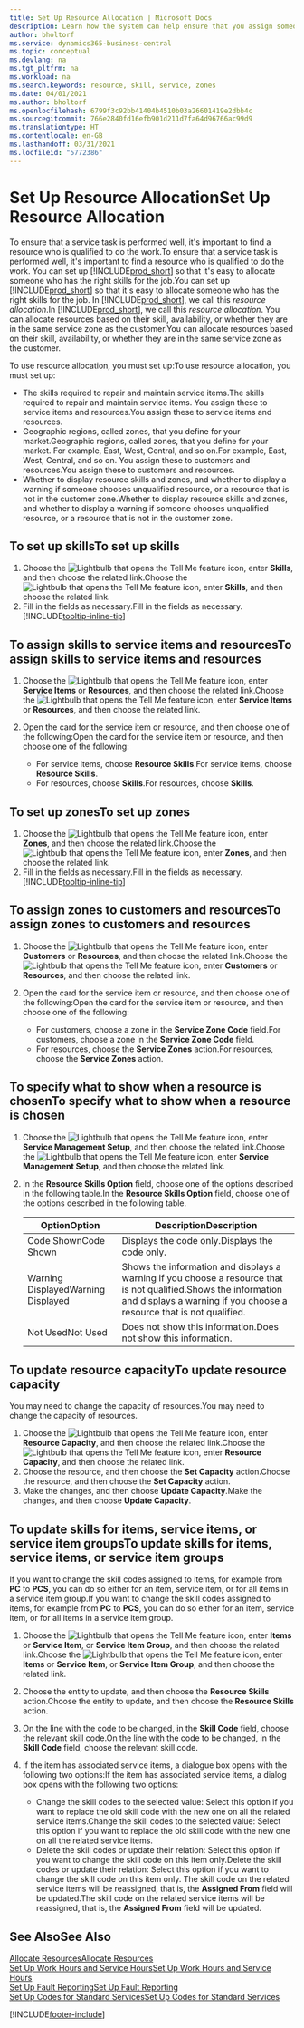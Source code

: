 ```yaml
---
title: Set Up Resource Allocation | Microsoft Docs
description: Learn how the system can help ensure that you assign someone who has the skills required to provide a service.
author: bholtorf
ms.service: dynamics365-business-central
ms.topic: conceptual
ms.devlang: na
ms.tgt_pltfrm: na
ms.workload: na
ms.search.keywords: resource, skill, service, zones
ms.date: 04/01/2021
ms.author: bholtorf
ms.openlocfilehash: 6799f3c92bb41404b4510b03a26601419e2dbb4c
ms.sourcegitcommit: 766e2840fd16efb901d211d7fa64d96766ac99d9
ms.translationtype: HT
ms.contentlocale: en-GB
ms.lasthandoff: 03/31/2021
ms.locfileid: "5772386"
---
```

# <a name="set-up-resource-allocation"></a><span data-ttu-id="3afdd-103">Set Up Resource Allocation</span><span class="sxs-lookup"><span data-stu-id="3afdd-103">Set Up Resource Allocation</span></span>
<span data-ttu-id="3afdd-104">To ensure that a service task is performed well, it's important to find a resource who is qualified to do the work.</span><span class="sxs-lookup"><span data-stu-id="3afdd-104">To ensure that a service task is performed well, it's important to find a resource who is qualified to do the work.</span></span> <span data-ttu-id="3afdd-105">You can set up [!INCLUDE[prod_short](includes/prod_short.md)] so that it's easy to allocate someone who has the right skills for the job.</span><span class="sxs-lookup"><span data-stu-id="3afdd-105">You can set up [!INCLUDE[prod_short](includes/prod_short.md)] so that it's easy to allocate someone who has the right skills for the job.</span></span> <span data-ttu-id="3afdd-106">In [!INCLUDE[prod_short](includes/prod_short.md)], we call this _resource allocation_.</span><span class="sxs-lookup"><span data-stu-id="3afdd-106">In [!INCLUDE[prod_short](includes/prod_short.md)], we call this _resource allocation_.</span></span> <span data-ttu-id="3afdd-107">You can allocate resources based on their skill, availability, or whether they are in the same service zone as the customer.</span><span class="sxs-lookup"><span data-stu-id="3afdd-107">You can allocate resources based on their skill, availability, or whether they are in the same service zone as the customer.</span></span> 

<span data-ttu-id="3afdd-108">To use resource allocation, you must set up:</span><span class="sxs-lookup"><span data-stu-id="3afdd-108">To use resource allocation, you must set up:</span></span>  
  
* <span data-ttu-id="3afdd-109">The skills required to repair and maintain service items.</span><span class="sxs-lookup"><span data-stu-id="3afdd-109">The skills required to repair and maintain service items.</span></span> <span data-ttu-id="3afdd-110">You assign these to service items and resources.</span><span class="sxs-lookup"><span data-stu-id="3afdd-110">You assign these to service items and resources.</span></span>  
* <span data-ttu-id="3afdd-111">Geographic regions, called zones, that you define for your market.</span><span class="sxs-lookup"><span data-stu-id="3afdd-111">Geographic regions, called zones, that you define for your market.</span></span> <span data-ttu-id="3afdd-112">For example, East, West, Central, and so on.</span><span class="sxs-lookup"><span data-stu-id="3afdd-112">For example, East, West, Central, and so on.</span></span> <span data-ttu-id="3afdd-113">You assign these to customers and resources.</span><span class="sxs-lookup"><span data-stu-id="3afdd-113">You assign these to customers and resources.</span></span>  
* <span data-ttu-id="3afdd-114">Whether to display resource skills and zones, and whether to display a warning if someone chooses unqualified resource, or a resource that is not in the customer zone.</span><span class="sxs-lookup"><span data-stu-id="3afdd-114">Whether to display resource skills and zones, and whether to display a warning if someone chooses unqualified resource, or a resource that is not in the customer zone.</span></span>  

## <a name="to-set-up-skills"></a><span data-ttu-id="3afdd-115">To set up skills</span><span class="sxs-lookup"><span data-stu-id="3afdd-115">To set up skills</span></span>
1. <span data-ttu-id="3afdd-116">Choose the ![Lightbulb that opens the Tell Me feature](media/ui-search/search_small.png "Tell me what you want to do") icon, enter **Skills**, and then choose the related link.</span><span class="sxs-lookup"><span data-stu-id="3afdd-116">Choose the ![Lightbulb that opens the Tell Me feature](media/ui-search/search_small.png "Tell me what you want to do") icon, enter **Skills**, and then choose the related link.</span></span>  
2. <span data-ttu-id="3afdd-117">Fill in the fields as necessary.</span><span class="sxs-lookup"><span data-stu-id="3afdd-117">Fill in the fields as necessary.</span></span> [!INCLUDE[tooltip-inline-tip](includes/tooltip-inline-tip_md.md)]  

## <a name="to-assign-skills-to-service-items-and-resources"></a><span data-ttu-id="3afdd-118">To assign skills to service items and resources</span><span class="sxs-lookup"><span data-stu-id="3afdd-118">To assign skills to service items and resources</span></span>
1. <span data-ttu-id="3afdd-119">Choose the ![Lightbulb that opens the Tell Me feature](media/ui-search/search_small.png "Tell me what you want to do") icon, enter **Service Items** or **Resources**, and then choose the related link.</span><span class="sxs-lookup"><span data-stu-id="3afdd-119">Choose the ![Lightbulb that opens the Tell Me feature](media/ui-search/search_small.png "Tell me what you want to do") icon, enter **Service Items** or **Resources**, and then choose the related link.</span></span>  
2. <span data-ttu-id="3afdd-120">Open the card for the service item or resource, and then choose one of the following:</span><span class="sxs-lookup"><span data-stu-id="3afdd-120">Open the card for the service item or resource, and then choose one of the following:</span></span>  
  
    * <span data-ttu-id="3afdd-121">For service items, choose **Resource Skills**.</span><span class="sxs-lookup"><span data-stu-id="3afdd-121">For service items, choose **Resource Skills**.</span></span>  
    * <span data-ttu-id="3afdd-122">For resources, choose **Skills**.</span><span class="sxs-lookup"><span data-stu-id="3afdd-122">For resources, choose **Skills**.</span></span>  

## <a name="to-set-up-zones"></a><span data-ttu-id="3afdd-123">To set up zones</span><span class="sxs-lookup"><span data-stu-id="3afdd-123">To set up zones</span></span>
1. <span data-ttu-id="3afdd-124">Choose the ![Lightbulb that opens the Tell Me feature](media/ui-search/search_small.png "Tell me what you want to do") icon, enter **Zones**, and then choose the related link.</span><span class="sxs-lookup"><span data-stu-id="3afdd-124">Choose the ![Lightbulb that opens the Tell Me feature](media/ui-search/search_small.png "Tell me what you want to do") icon, enter **Zones**, and then choose the related link.</span></span>  
2. <span data-ttu-id="3afdd-125">Fill in the fields as necessary.</span><span class="sxs-lookup"><span data-stu-id="3afdd-125">Fill in the fields as necessary.</span></span> [!INCLUDE[tooltip-inline-tip](includes/tooltip-inline-tip_md.md)]  

## <a name="to-assign-zones-to-customers-and-resources"></a><span data-ttu-id="3afdd-126">To assign zones to customers and resources</span><span class="sxs-lookup"><span data-stu-id="3afdd-126">To assign zones to customers and resources</span></span> 
1. <span data-ttu-id="3afdd-127">Choose the ![Lightbulb that opens the Tell Me feature](media/ui-search/search_small.png "Tell me what you want to do") icon, enter **Customers** or **Resources**, and then choose the related link.</span><span class="sxs-lookup"><span data-stu-id="3afdd-127">Choose the ![Lightbulb that opens the Tell Me feature](media/ui-search/search_small.png "Tell me what you want to do") icon, enter **Customers** or **Resources**, and then choose the related link.</span></span>  
2. <span data-ttu-id="3afdd-128">Open the card for the service item or resource, and then choose one of the following:</span><span class="sxs-lookup"><span data-stu-id="3afdd-128">Open the card for the service item or resource, and then choose one of the following:</span></span>  
  
    * <span data-ttu-id="3afdd-129">For customers, choose a zone in the **Service Zone Code** field.</span><span class="sxs-lookup"><span data-stu-id="3afdd-129">For customers, choose a zone in the **Service Zone Code** field.</span></span>  
    * <span data-ttu-id="3afdd-130">For resources, choose the **Service Zones** action.</span><span class="sxs-lookup"><span data-stu-id="3afdd-130">For resources, choose the **Service Zones** action.</span></span>  

## <a name="to-specify-what-to-show-when-a-resource-is-chosen"></a><span data-ttu-id="3afdd-131">To specify what to show when a resource is chosen</span><span class="sxs-lookup"><span data-stu-id="3afdd-131">To specify what to show when a resource is chosen</span></span>
1. <span data-ttu-id="3afdd-132">Choose the ![Lightbulb that opens the Tell Me feature](media/ui-search/search_small.png "Tell me what you want to do") icon, enter **Service Management Setup**, and then choose the related link.</span><span class="sxs-lookup"><span data-stu-id="3afdd-132">Choose the ![Lightbulb that opens the Tell Me feature](media/ui-search/search_small.png "Tell me what you want to do") icon, enter **Service Management Setup**, and then choose the related link.</span></span> 
2. <span data-ttu-id="3afdd-133">In the **Resource Skills Option** field, choose one of the options described in the following table.</span><span class="sxs-lookup"><span data-stu-id="3afdd-133">In the **Resource Skills Option** field, choose one of the options described in the following table.</span></span>  
  
    |<span data-ttu-id="3afdd-134">**Option**</span><span class="sxs-lookup"><span data-stu-id="3afdd-134">**Option**</span></span>|<span data-ttu-id="3afdd-135">**Description**</span><span class="sxs-lookup"><span data-stu-id="3afdd-135">**Description**</span></span>|  
    |------------|-------------|  
    |<span data-ttu-id="3afdd-136">Code Shown</span><span class="sxs-lookup"><span data-stu-id="3afdd-136">Code Shown</span></span> | <span data-ttu-id="3afdd-137">Displays the code only.</span><span class="sxs-lookup"><span data-stu-id="3afdd-137">Displays the code only.</span></span>|  
    |<span data-ttu-id="3afdd-138">Warning Displayed</span><span class="sxs-lookup"><span data-stu-id="3afdd-138">Warning Displayed</span></span> | <span data-ttu-id="3afdd-139">Shows the information and displays a warning if you choose a resource that is not qualified.</span><span class="sxs-lookup"><span data-stu-id="3afdd-139">Shows the information and displays a warning if you choose a resource that is not qualified.</span></span>|  
    |<span data-ttu-id="3afdd-140">Not Used</span><span class="sxs-lookup"><span data-stu-id="3afdd-140">Not Used</span></span> | <span data-ttu-id="3afdd-141">Does not show this information.</span><span class="sxs-lookup"><span data-stu-id="3afdd-141">Does not show this information.</span></span>|  

## <a name="to-update-resource-capacity"></a><span data-ttu-id="3afdd-142">To update resource capacity</span><span class="sxs-lookup"><span data-stu-id="3afdd-142">To update resource capacity</span></span>  
<span data-ttu-id="3afdd-143">You may need to change the capacity of resources.</span><span class="sxs-lookup"><span data-stu-id="3afdd-143">You may need to change the capacity of resources.</span></span>  
  
1. <span data-ttu-id="3afdd-144">Choose the ![Lightbulb that opens the Tell Me feature](media/ui-search/search_small.png "Tell me what you want to do") icon, enter **Resource Capacity**, and then choose the related link.</span><span class="sxs-lookup"><span data-stu-id="3afdd-144">Choose the ![Lightbulb that opens the Tell Me feature](media/ui-search/search_small.png "Tell me what you want to do") icon, enter **Resource Capacity**, and then choose the related link.</span></span>  
2. <span data-ttu-id="3afdd-145">Choose the resource, and then choose the **Set Capacity** action.</span><span class="sxs-lookup"><span data-stu-id="3afdd-145">Choose the resource, and then choose the **Set Capacity** action.</span></span>  
3. <span data-ttu-id="3afdd-146">Make the changes, and then choose **Update Capacity**.</span><span class="sxs-lookup"><span data-stu-id="3afdd-146">Make the changes, and then choose **Update Capacity**.</span></span>  

## <a name="to-update-skills-for-items-service-items-or-service-item-groups"></a><span data-ttu-id="3afdd-147">To update skills for items, service items, or service item groups</span><span class="sxs-lookup"><span data-stu-id="3afdd-147">To update skills for items, service items, or service item groups</span></span>
<span data-ttu-id="3afdd-148">If you want to change the skill codes assigned to items, for example from **PC** to **PCS**, you can do so either for an item, service item, or for all items in a service item group.</span><span class="sxs-lookup"><span data-stu-id="3afdd-148">If you want to change the skill codes assigned to items, for example from **PC** to **PCS**, you can do so either for an item, service item, or for all items in a service item group.</span></span>  
  
1. <span data-ttu-id="3afdd-149">Choose the ![Lightbulb that opens the Tell Me feature](media/ui-search/search_small.png "Tell me what you want to do") icon, enter **Items** or **Service Item**, or **Service Item Group**, and then choose the related link.</span><span class="sxs-lookup"><span data-stu-id="3afdd-149">Choose the ![Lightbulb that opens the Tell Me feature](media/ui-search/search_small.png "Tell me what you want to do") icon, enter **Items** or **Service Item**, or **Service Item Group**, and then choose the related link.</span></span>  
2. <span data-ttu-id="3afdd-150">Choose the entity to update, and then choose the **Resource Skills** action.</span><span class="sxs-lookup"><span data-stu-id="3afdd-150">Choose the entity to update, and then choose the **Resource Skills** action.</span></span>  
3. <span data-ttu-id="3afdd-151">On the line with the code to be changed, in the **Skill Code** field, choose the relevant skill code.</span><span class="sxs-lookup"><span data-stu-id="3afdd-151">On the line with the code to be changed, in the **Skill Code** field, choose the relevant skill code.</span></span>  
4.  <span data-ttu-id="3afdd-152">If the item has associated service items, a dialogue box opens with the following two options:</span><span class="sxs-lookup"><span data-stu-id="3afdd-152">If the item has associated service items, a dialog box opens with the following two options:</span></span>  
  
    * <span data-ttu-id="3afdd-153">Change the skill codes to the selected value: Select this option if you want to replace the old skill code with the new one on all the related service items.</span><span class="sxs-lookup"><span data-stu-id="3afdd-153">Change the skill codes to the selected value: Select this option if you want to replace the old skill code with the new one on all the related service items.</span></span>  
    * <span data-ttu-id="3afdd-154">Delete the skill codes or update their relation: Select this option if you want to change the skill code on this item only.</span><span class="sxs-lookup"><span data-stu-id="3afdd-154">Delete the skill codes or update their relation: Select this option if you want to change the skill code on this item only.</span></span> <span data-ttu-id="3afdd-155">The skill code on the related service items will be reassigned, that is, the **Assigned From** field will be updated.</span><span class="sxs-lookup"><span data-stu-id="3afdd-155">The skill code on the related service items will be reassigned, that is, the **Assigned From** field will be updated.</span></span>  
  
## <a name="see-also"></a><span data-ttu-id="3afdd-156">See Also</span><span class="sxs-lookup"><span data-stu-id="3afdd-156">See Also</span></span>
[<span data-ttu-id="3afdd-157">Allocate Resources</span><span class="sxs-lookup"><span data-stu-id="3afdd-157">Allocate Resources</span></span>](service-how-to-allocate-resources.md)  
[<span data-ttu-id="3afdd-158">Set Up Work Hours and Service Hours</span><span class="sxs-lookup"><span data-stu-id="3afdd-158">Set Up Work Hours and Service Hours</span></span>](service-how-setup-work-service-hours.md)  
[<span data-ttu-id="3afdd-159">Set Up Fault Reporting</span><span class="sxs-lookup"><span data-stu-id="3afdd-159">Set Up Fault Reporting</span></span>](service-how-setup-fault-reporting.md)  
[<span data-ttu-id="3afdd-160">Set Up Codes for Standard Services</span><span class="sxs-lookup"><span data-stu-id="3afdd-160">Set Up Codes for Standard Services</span></span>](service-how-setup-service-coding.md)  
 



[!INCLUDE[footer-include](includes/footer-banner.md)]